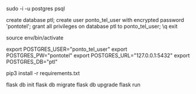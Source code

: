 sudo -i -u postgres
psql

create database ptl;
create user ponto_tel_user with encrypted password 'pontotel';
grant all privileges on database ptl to ponto_tel_user;
\q
exit


source env/bin/activate



export POSTGRES_USER="ponto_tel_user"
export POSTGRES_PW="pontotel"
export POSTGRES_URL="127.0.0.1:5432"
export POSTGRES_DB="ptl" 



pip3 install -r requirements.txt




flask db init
flask db migrate
flask db upgrade
flask run